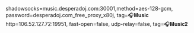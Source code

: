 shadowsocks=music.desperadoj.com:30001,method=aes-128-gcm, password=desperadoj.com_free_proxy_x80j, tag=🎧𝐌𝐮𝐬𝐢𝐜
http=106.52.127.72:19951, fast-open=false, udp-relay=false, tag=🎧𝐌𝐮𝐬𝐢𝐜𝟐
